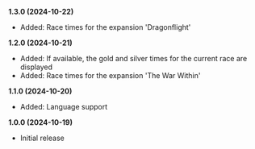 **1.3.0 (2024-10-22)**
- Added: Race times for the expansion 'Dragonflight'

**1.2.0 (2024-10-21)**
- Added: If available, the gold and silver times for the current race are displayed
- Added: Race times for the expansion 'The War Within'

**1.1.0 (2024-10-20)**
- Added: Language support

**1.0.0 (2024-10-19)**
- Initial release

